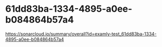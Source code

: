 # 61dd83ba-1334-4895-a0ee-b084864b57a4
https://sonarcloud.io/summary/overall?id=examly-test_61dd83ba-1334-4895-a0ee-b084864b57a4
